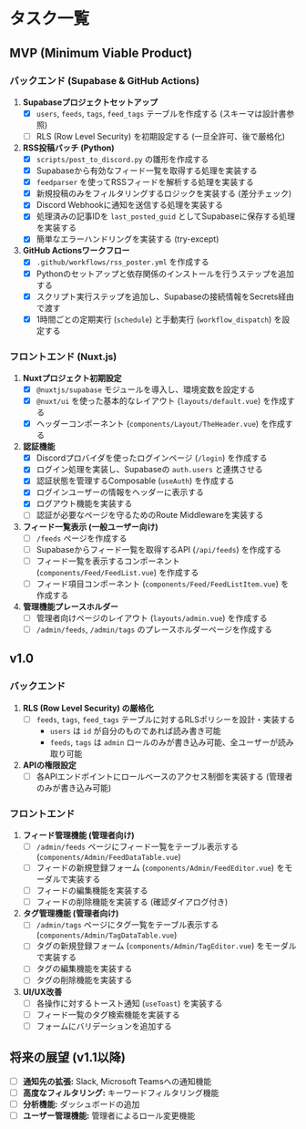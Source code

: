 # タスク一覧

## MVP (Minimum Viable Product)

### バックエンド (Supabase & GitHub Actions)

1.  **Supabaseプロジェクトセットアップ**
    *   [x] `users`, `feeds`, `tags`, `feed_tags` テーブルを作成する (スキーマは設計書参照)
    *   [ ] RLS (Row Level Security) を初期設定する (一旦全許可、後で厳格化)
2.  **RSS投稿バッチ (Python)**
    *   [x] `scripts/post_to_discord.py` の雛形を作成する
    *   [x] Supabaseから有効なフィード一覧を取得する処理を実装する
    *   [x] `feedparser` を使ってRSSフィードを解析する処理を実装する
    *   [x] 新規投稿のみをフィルタリングするロジックを実装する (差分チェック)
    *   [x] Discord Webhookに通知を送信する処理を実装する
    *   [x] 処理済みの記事IDを `last_posted_guid` としてSupabaseに保存する処理を実装する
    *   [x] 簡単なエラーハンドリングを実装する (try-except)
3.  **GitHub Actionsワークフロー**
    *   [x] `.github/workflows/rss_poster.yml` を作成する
    *   [x] Pythonのセットアップと依存関係のインストールを行うステップを追加する
    *   [x] スクリプト実行ステップを追加し、Supabaseの接続情報をSecrets経由で渡す
    *   [x] 1時間ごとの定期実行 (`schedule`) と手動実行 (`workflow_dispatch`) を設定する

### フロントエンド (Nuxt.js)

1.  **Nuxtプロジェクト初期設定**
    *   [x] `@nuxtjs/supabase` モジュールを導入し、環境変数を設定する
    *   [x] `@nuxt/ui` を使った基本的なレイアウト (`layouts/default.vue`) を作成する
    *   [x] ヘッダーコンポーネント (`components/Layout/TheHeader.vue`) を作成する
2.  **認証機能**
    *   [x] Discordプロバイダを使ったログインページ (`/login`) を作成する
    *   [x] ログイン処理を実装し、Supabaseの `auth.users` と連携させる
    *   [x] 認証状態を管理するComposable (`useAuth`) を作成する
    *   [x] ログインユーザーの情報をヘッダーに表示する
    *   [x] ログアウト機能を実装する
    *   [ ] 認証が必要なページを守るためのRoute Middlewareを実装する
3.  **フィード一覧表示 (一般ユーザー向け)**
    *   [ ] `/feeds` ページを作成する
    *   [ ] Supabaseからフィード一覧を取得するAPI (`/api/feeds`) を作成する
    *   [ ] フィード一覧を表示するコンポーネント (`components/Feed/FeedList.vue`) を作成する
    *   [ ] フィード項目コンポーネント (`components/Feed/FeedListItem.vue`) を作成する
4.  **管理機能プレースホルダー**
    *   [ ] 管理者向けページのレイアウト (`layouts/admin.vue`) を作成する
    *   [ ] `/admin/feeds`, `/admin/tags` のプレースホルダーページを作成する

## v1.0

### バックエンド

1.  **RLS (Row Level Security) の厳格化**
    *   [ ] `feeds`, `tags`, `feed_tags` テーブルに対するRLSポリシーを設計・実装する
        *   `users` は `id` が自分のものであれば読み書き可能
        *   `feeds`, `tags` は `admin` ロールのみが書き込み可能、全ユーザーが読み取り可能
2.  **APIの権限設定**
    *   [ ] 各APIエンドポイントにロールベースのアクセス制御を実装する (管理者のみが書き込み可能)

### フロントエンド

1.  **フィード管理機能 (管理者向け)**
    *   [ ] `/admin/feeds` ページにフィード一覧をテーブル表示する (`components/Admin/FeedDataTable.vue`)
    *   [ ] フィードの新規登録フォーム (`components/Admin/FeedEditor.vue`) をモーダルで実装する
    *   [ ] フィードの編集機能を実装する
    *   [ ] フィードの削除機能を実装する (確認ダイアログ付き)
2.  **タグ管理機能 (管理者向け)**
    *   [ ] `/admin/tags` ページにタグ一覧をテーブル表示する (`components/Admin/TagDataTable.vue`)
    *   [ ] タグの新規登録フォーム (`components/Admin/TagEditor.vue`) をモーダルで実装する
    *   [ ] タグの編集機能を実装する
    *   [ ] タグの削除機能を実装する
3.  **UI/UX改善**
    *   [ ] 各操作に対するトースト通知 (`useToast`) を実装する
    *   [ ] フィード一覧のタグ検索機能を実装する
    *   [ ] フォームにバリデーションを追加する

## 将来の展望 (v1.1以降)

*   [ ] **通知先の拡張:** Slack, Microsoft Teamsへの通知機能
*   [ ] **高度なフィルタリング:** キーワードフィルタリング機能
*   [ ] **分析機能:** ダッシュボードの追加
*   [ ] **ユーザー管理機能:** 管理者によるロール変更機能
